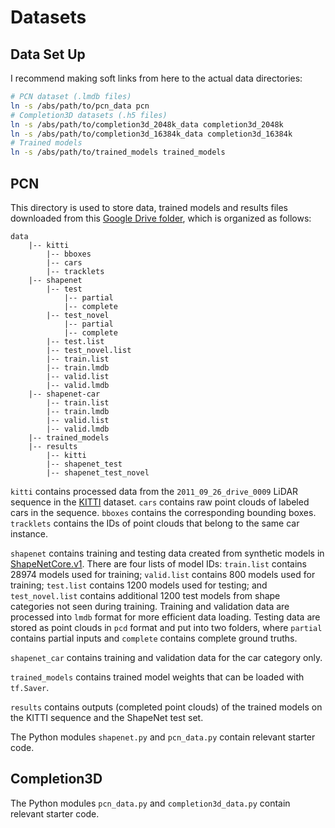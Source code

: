 # Datasets

## Data Set Up

I recommend making soft links from here to the actual data directories:

```bash
# PCN dataset (.lmdb files)
ln -s /abs/path/to/pcn_data pcn
# Completion3D datasets (.h5 files)
ln -s /abs/path/to/completion3d_2048k_data completion3d_2048k
ln -s /abs/path/to/completion3d_16384k_data completion3d_16384k
# Trained models
ln -s /abs/path/to/trained_models trained_models
```

## PCN

This directory is used to store data, trained models and results files downloaded from this [Google Drive folder](https://drive.google.com/open?id=1Af9igOStb6O9YHwjYHOwR0qW4uP3zLA6), which is organized as follows:

```
data
    |-- kitti
        |-- bboxes
        |-- cars
        |-- tracklets
    |-- shapenet
        |-- test
            |-- partial
            |-- complete
        |-- test_novel
            |-- partial
            |-- complete
        |-- test.list
        |-- test_novel.list
        |-- train.list
        |-- train.lmdb
        |-- valid.list
        |-- valid.lmdb
    |-- shapenet-car
        |-- train.list
        |-- train.lmdb
        |-- valid.list
        |-- valid.lmdb
    |-- trained_models
    |-- results
        |-- kitti
        |-- shapenet_test
        |-- shapenet_test_novel
```

`kitti` contains processed data from the `2011_09_26_drive_0009` LiDAR sequence in the [KITTI](http://www.cvlibs.net/datasets/kitti/raw_data.php) dataset. `cars` contains raw point clouds of labeled cars in the sequence. `bboxes` contains the corresponding bounding boxes. `tracklets` contains the IDs of point clouds that belong to the same car instance.

`shapenet` contains training and testing data created from synthetic models in [ShapeNetCore.v1](https://shapenet.org). There are four lists of model IDs: `train.list` contains 28974 models used for training; `valid.list` contains 800 models used for training; `test.list` contains 1200 models used for testing; and `test_novel.list` contains additional 1200 test models from shape categories not seen during training. Training and validation data are processed into `lmdb` format for more efficient data loading. Testing data are stored as point clouds in `pcd` format and put into two folders, where `partial` contains partial inputs and `complete` contains complete ground truths.

`shapenet_car` contains training and validation data for the car category only.

`trained_models` contains trained model weights that can be loaded with `tf.Saver`.

`results` contains outputs (completed point clouds) of the trained models on the KITTI sequence and the ShapeNet test set.

The Python modules `shapenet.py` and `pcn_data.py` contain relevant starter code.

## Completion3D

The Python modules `pcn_data.py` and `completion3d_data.py` contain relevant starter code.
